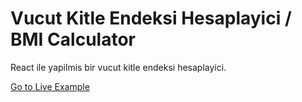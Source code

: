 # Vucut Kitle Endeksi Hesaplayici / BMI Calculator

React ile yapilmis bir vucut kitle endeksi hesaplayici.

[Go to Live Example](https://codesandbox.io/s/nameless-cherry-5rju5?file=/src/components/VucutKitleEndeks.js)
